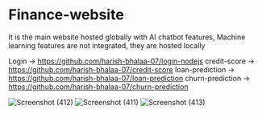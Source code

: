 # Finance-website

It is the main website hosted globally with AI chatbot features, Machine learning features are not integrated, they are hosted locally 

Login -> https://github.com/harish-bhalaa-07/login-nodejs
credit-score -> https://github.com/harish-bhalaa-07/credit-score
loan-prediction -> https://github.com/harish-bhalaa-07/loan-prediction
churn-prediction -> https://github.com/harish-bhalaa-07/churn-prediction




![Screenshot (412)](https://github.com/harish-bhalaa-07/Finance-website/assets/107175621/5701aa63-5418-4bef-92f6-a3d1450656e9)
![Screenshot (411)](https://github.com/harish-bhalaa-07/Finance-website/assets/107175621/be7d4e4d-4958-4326-8426-24d43fbf2efa)
![Screenshot (413)](https://github.com/harish-bhalaa-07/Finance-website/assets/107175621/54099467-4346-475a-9045-f809e144f6ef)
